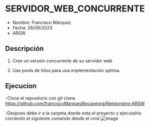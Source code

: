 # SERVIDOR_WEB_CONCURRENTE

- Nombre: Francisco Márquez
- Fecha: 26/06/2023
- ARSW


## Descripción

1. Cree un versión concurrente de su servidor web

2. Use pools de hilos para una implementación optima.
   
## Ejecucion

-Clone el repositorio con git clone https://github.com/franciscoMarquezBocanegra/Networging-ARSW

-Despues debe ir a la carpeta donde esta el proyecto y ejecutalrlo corriendo el siguiente comando desde el cmd ![image](https://github.com/franciscoMarquezBocanegra/SERVIDOR_WEB_CONCURRENTE/assets/98216991/916e83de-141e-4576-a2ff-964bf567fdae)

